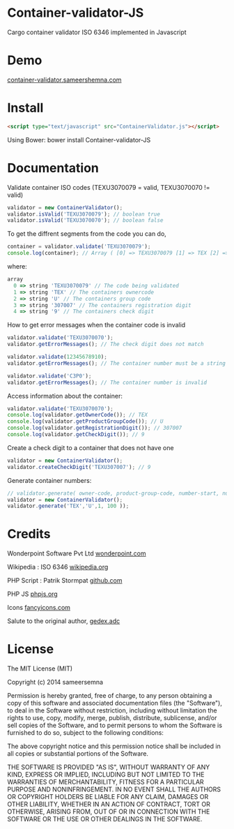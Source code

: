 Container-validator-JS
======================

Cargo container validator ISO 6346 implemented in Javascript

Demo
====

[container-validator.sameershemna.com](http://container-validator.sameershemna.com/)


Install
=======

```html
<script type="text/javascript" src="ContainerValidator.js"></script>
```

Using Bower: bower install Container-validator-JS


Documentation
=============

Validate container ISO codes (TEXU3070079 = valid, TEXU3070070 != valid)

```javascript
validator = new ContainerValidator();
validator.isValid('TEXU3070079'); // boolean true
validator.isValid('TEXU3070070'); // boolean false
```

To get the diffrent segments from the code you can do,

```javascript
container = validator.validate('TEXU3070079');
console.log(container); // Array ( [0] => TEXU3070079 [1] => TEX [2] => U [3] => 307007 [4] => 9 )
```
where:

```javascript
array
  0 => string 'TEXU3070079' // The code being validated
  1 => string 'TEX' // The containers ownercode
  2 => string 'U' // The containers group code
  3 => string '307007' // The containers registration digit
  4 => string '9' // The containers check digit
```

How to get error messages when the container code is invalid

```javascript
validator.validate('TEXU3070070');
validator.getErrorMessages(); // The check digit does not match

validator.validate(12345678910);
validator.getErrorMessages(); // The container number must be a string

validator.validate('C3P0');
validator.getErrorMessages(); // The container number is invalid
```

Access information about the container:
```javascript
validator.validate('TEXU3070070');
console.log(validator.getOwnerCode()); // TEX
console.log(validator.getProductGroupCode()); // U
console.log(validator.getRegistrationDigit()); // 307007
console.log(validator.getCheckDigit()); // 9
```

Create a check digit to a container that does not have one
```javascript
validator = new ContainerValidator();
validator.createCheckDigit('TEXU307007'); // 9
```

Generate container numbers:
```javascript
// validator.generate( owner-code, product-group-code, number-start, number-end );
validator = new ContainerValidator();
validator.generate('TEX','U',1, 100 ));
```






Credits
=======
            

Wonderpoint Software Pvt Ltd [wonderpoint.com](http://www.wonderpoint.com)

Wikipedia : ISO 6346 [wikipedia.org](http://en.wikipedia.org/wiki/ISO_6346)

PHP Script : Patrik Stormpat [github.com](https://github.com/stormpat/Container-validator)

PHP JS [phpjs.org](http://phpjs.org)

Icons [fancyicons.com](http://www.fancyicons.com/free-icon/108/gis-gps-icon-set/free-container-red-icon-png/)

Salute to the original author,
[gedex.adc](http://www.google.com/gedex.web.id)



License
=======

The MIT License (MIT)

Copyright (c) 2014 sameersemna

Permission is hereby granted, free of charge, to any person obtaining a copy
of this software and associated documentation files (the "Software"), to deal
in the Software without restriction, including without limitation the rights
to use, copy, modify, merge, publish, distribute, sublicense, and/or sell
copies of the Software, and to permit persons to whom the Software is
furnished to do so, subject to the following conditions:

The above copyright notice and this permission notice shall be included in all
copies or substantial portions of the Software.

THE SOFTWARE IS PROVIDED "AS IS", WITHOUT WARRANTY OF ANY KIND, EXPRESS OR
IMPLIED, INCLUDING BUT NOT LIMITED TO THE WARRANTIES OF MERCHANTABILITY,
FITNESS FOR A PARTICULAR PURPOSE AND NONINFRINGEMENT. IN NO EVENT SHALL THE
AUTHORS OR COPYRIGHT HOLDERS BE LIABLE FOR ANY CLAIM, DAMAGES OR OTHER
LIABILITY, WHETHER IN AN ACTION OF CONTRACT, TORT OR OTHERWISE, ARISING FROM,
OUT OF OR IN CONNECTION WITH THE SOFTWARE OR THE USE OR OTHER DEALINGS IN THE
SOFTWARE.

